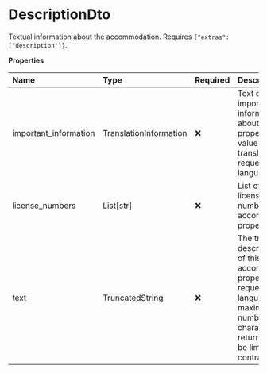 # DescriptionDto

Textual information about the accommodation. Requires `{"extras":["description"]}`.

**Properties**

| Name                  | Type                   | Required | Description                                                                                                                                                      |
| :-------------------- | :--------------------- | :------- | :--------------------------------------------------------------------------------------------------------------------------------------------------------------- |
| important_information | TranslationInformation | ❌       | Text containing important information about the property. The value is translated in the requested languages.                                                    |
| license_numbers       | List[str]              | ❌       | List of all the license numbers of this accommodation property.                                                                                                  |
| text                  | TruncatedString        | ❌       | The translated description text of this accommodation property in the requested languages. The maximum number of characters returned may be limited by contract. |

<!-- This file was generated by liblab | https://liblab.com/ -->
